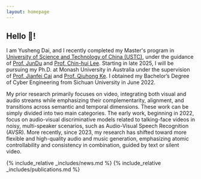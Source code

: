 ```yaml
---
layout: homepage
---
```


## Hello 👋!

I am Yusheng Dai, and I recently completed my Master's program in [University of Science and Technology of China (USTC)](https://en.ustc.edu.cn), under the guidance of [Prof. JunDu](http://staff.ustc.edu.cn/~jundu/) and [Prof. Chin-hui Lee](https://users.ece.gatech.edu/~chl/). Starting in late 2025, I will be pursuing my Ph.D. at Monash University in Australia under the supervision of [Prof. Jianfei Cai](https://jianfei-cai.github.io) and [Prof. Qiuhong Ke](https://research.monash.edu/en/persons/qiuhong-ke). I obtained my Bachelor’s Degree of Cyber Engineering from Sichuan University in June 2022.

My prior research primarily focuses on video, integrating both visual and audio streams while emphasizing their complementarity, alignment, and transitions across semantic and temporal dimensions. These work can be simply divided into two main categories. The early work, beginning in 2022, focus on audio-visual discriminative models related to talking-face videos in noisy, multi-speaker scenarios, such as Audio-Visual Speech Recognition (AVSR). More recently, since 2023, my research has shifted toward more flexible and high-quality audio and music generation, emphasizing atomic controllability and consistency in combination, guided by text or silent video.

{% include_relative _includes/news.md %}
{% include_relative _includes/publications.md %}
